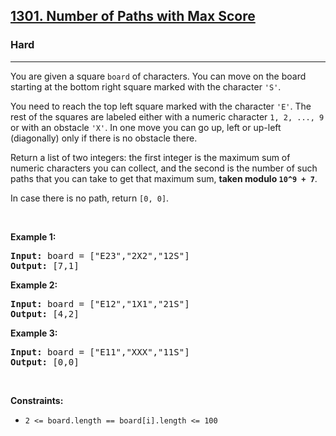 <h2><a href="https://leetcode.com/problems/number-of-paths-with-max-score/">1301. Number of Paths with Max Score</a></h2><h3>Hard</h3><hr><div><p>You are given a square <code>board</code>&nbsp;of characters. You can move on the board starting at the bottom right square marked with the character&nbsp;<code>'S'</code>.</p>

<p>You need&nbsp;to reach the top left square marked with the character <code>'E'</code>. The rest of the squares are labeled either with a numeric character&nbsp;<code>1, 2, ..., 9</code> or with an obstacle <code>'X'</code>. In one move you can go up, left or up-left (diagonally) only if there is no obstacle there.</p>

<p>Return a list of two integers: the first integer is the maximum sum of numeric characters you can collect, and the second is the number of such paths that you can take to get that maximum sum, <strong>taken modulo <code>10^9 + 7</code></strong>.</p>

<p>In case there is no path, return&nbsp;<code>[0, 0]</code>.</p>

<p>&nbsp;</p>
<p><strong class="example">Example 1:</strong></p>
<pre><strong>Input:</strong> board = ["E23","2X2","12S"]
<strong>Output:</strong> [7,1]
</pre><p><strong class="example">Example 2:</strong></p>
<pre><strong>Input:</strong> board = ["E12","1X1","21S"]
<strong>Output:</strong> [4,2]
</pre><p><strong class="example">Example 3:</strong></p>
<pre><strong>Input:</strong> board = ["E11","XXX","11S"]
<strong>Output:</strong> [0,0]
</pre>
<p>&nbsp;</p>
<p><strong>Constraints:</strong></p>

<ul>
	<li><code>2 &lt;= board.length == board[i].length &lt;= 100</code></li>
</ul></div>